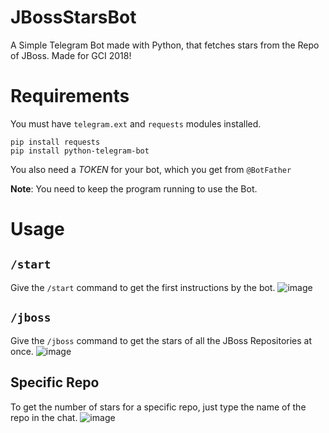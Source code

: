 # JBossStarsBot
A Simple Telegram Bot made with Python, that fetches stars from the Repo of JBoss. Made for GCI 2018!

# Requirements
You must have  `telegram.ext` and `requests` modules installed.

    pip install requests
    pip install python-telegram-bot
    
You also need a *TOKEN* for your bot, which you get from `@BotFather`

**Note**: You need to keep the program running to use the Bot.

# Usage

## `/start`
Give the `/start` command to get the first instructions by the bot.
![image](https://user-images.githubusercontent.com/25179158/47614731-47f09c00-daca-11e8-9ebf-9281dcfaf8fb.png)

## `/jboss`
Give the `/jboss` command to get the stars of all the JBoss Repositories at once.
![image](https://user-images.githubusercontent.com/25179158/47614749-aa499c80-daca-11e8-9ace-84cd782c8ac2.png)

## Specific Repo
To get the number of stars for a specific repo, just type the name of the repo in the chat.
![image](https://user-images.githubusercontent.com/25179158/47614783-1f1cd680-dacb-11e8-9d9f-e32eac67d1c1.png)
